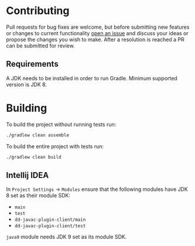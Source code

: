 # Contributing

Pull requests for bug fixes are welcome, but before submitting new features or changes to current functionality [open an issue](https://github.com/DataDog/dd-javac-plugin/issues/new)
and discuss your ideas or propose the changes you wish to make. After a resolution is reached a PR can be submitted for review.

## Requirements

A JDK needs to be installed in order to run Gradle.
Minimum supported version is JDK 8.  

# Building

To build the project without running tests run:
```bash
./gradlew clean assemble
```

To build the entire project with tests run:
```bash
./gradlew clean build
```

## Intellij IDEA

In `Project Settings` -> `Modules` ensure that the following modules have JDK 8 set as their module SDK:
- `main`
- `test`
- `dd-javac-plugin-client/main`
- `dd-javac-plugin-client/test`

`java9` module needs JDK 9 set as its module SDK.
